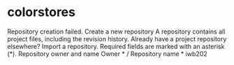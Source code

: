 # colorstores
Repository creation failed. Create a new repository A repository contains all project files, including the revision history. Already have a project repository elsewhere? Import a repository. Required fields are marked with an asterisk (*). Repository owner and name Owner * / Repository name * iwb202
